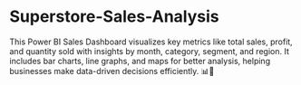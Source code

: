 # Superstore-Sales-Analysis
This Power BI Sales Dashboard visualizes key metrics like total sales, profit, and quantity sold with insights by month, category, segment, and region. It includes bar charts, line graphs, and maps for better analysis, helping businesses make data-driven decisions efficiently. 📊🚀
